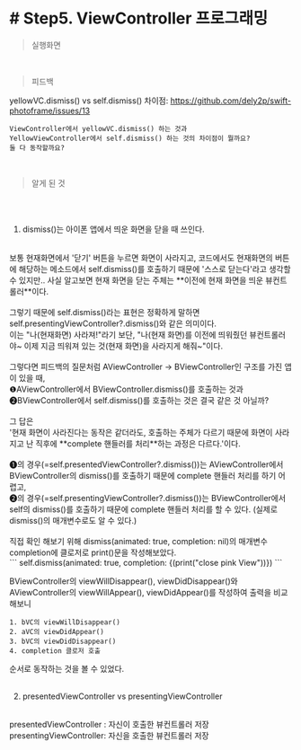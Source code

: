 # # Step5. ViewController 프로그래밍

> 실행화면

 <br  />

> 피드백

yellowVC.dismiss() vs self.dismiss() 차이점: https://github.com/dely2p/swift-photoframe/issues/13
<br  />

```
ViewController에서 yellowVC.dismiss() 하는 것과
YellowViewController에서 self.dismiss() 하는 것의 차이점이 뭘까요?
둘 다 동작할까요?
```
<br  />

> 알게 된 것

<br  /><br  />

1. dismiss()는 아이폰 앱에서 띄운 화면을 닫을 때 쓰인다.
<br  />
보통 현재화면에서 '닫기' 버튼을 누르면 화면이 사라지고, 코드에서도 현재화면의 버튼에 해당하는 메소드에서 self.dismiss()를 호출하기 때문에 '스스로 닫는다'라고 생각할 수 있지만.. 사실 알고보면 현재 화면을 닫는 주체는 **이전에 현재 화면을 띄운 뷰컨트롤러**이다.<br  /><br  />
그렇기 때문에  self.dismiss()라는 표현은 정확하게 말하면 self.presentingViewController?.dismiss()와 같은 의미이다.<br  />
이는 "나(현재화면) 사라져!"라기 보단, "나(현재 화면)를 이전에 띄워줬던 뷰컨트롤러야~ 이제 지금 띄워져 있는 것(현재 화면)을 사라지게 해줘~"이다.<br  /><br  />
그렇다면 피드백의 질문처럼 AViewController -> BViewController인 구조를 가진 앱이 있을 때,<br  />
❶AViewController에서 BViewController.dismiss()를 호출하는 것과 ❷BViewController에서 self.dismiss()를 호출하는 것은 결국 같은 것 아닐까?<br  /><br  />
그 답은<br  />
'현재 화면이 사라진다는 동작은 같더라도, 호출하는 주체가 다르기 때문에 화면이 사라지고 난 직후에 **complete 핸들러를 처리**하는 과정은 다르다.'이다.<br  /><br  />
❶의 경우(=self.presentedViewController?.dismiss())는 AViewController에서 BViewController의 dismiss()를 호출하기 때문에 complete 핸들러 처리를 하기 어렵고,<br  />
❷의 경우(=self.presentingViewController?.dismiss())는 BViewController에서 self의 dismiss()를 호출하기 때문에 complete 핸들러 처리를 할 수 있다. (실제로 dismiss()의 매개변수로도 알 수 있다.)<br  /><br  />
직접 확인 해보기 위해 dismiss(animated: true, completion: nil)의 매개변수 completion에 클로저로 print()문을 작성해보았다.<br  />
```
self.dismiss(animated: true, completion: {(print("close pink View"))})
```

BViewController의 viewWillDisappear(), viewDidDisappear()와 AViewController의 viewWillAppear(), viewDidAppear()를 작성하여 출력을 비교해보니<br  />
```
1. bVC의 viewWillDisappear()
2. aVC의 viewDidAppear()
3. bVC의 viewDidDisappear()
4. completion 클로저 호출
```
순서로 동작하는 것을 볼 수 있었다.<br  /><br  />

2. presentedViewController vs presentingViewController
<br  />
presentedViewController : 자신이 호출한 뷰컨트롤러 저장<br  />
presentingViewController: 자신을 호출한 뷰컨트롤러 저장<br  />
